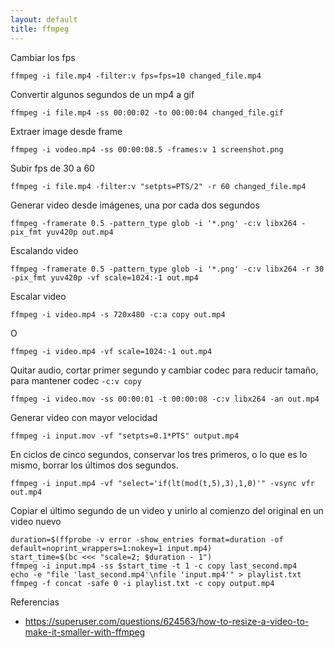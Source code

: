 ```yaml
---
layout: default
title: ffmpeg
---
```


Cambiar los fps

    ffmpeg -i file.mp4 -filter:v fps=fps=10 changed_file.mp4

Convertir algunos segundos de un mp4 a gif

    ffmpeg -i file.mp4 -ss 00:00:02 -to 00:00:04 changed_file.gif

Extraer image desde frame

    ffmpeg -i vodeo.mp4 -ss 00:00:08.5 -frames:v 1 screenshot.png

Subir fps de 30 a 60

    ffmpeg -i file.mp4 -filter:v "setpts=PTS/2" -r 60 changed_file.mp4

Generar video desde imágenes, una por cada dos segundos

    ffmpeg -framerate 0.5 -pattern_type glob -i '*.png' -c:v libx264 -pix_fmt yuv420p out.mp4

Escalando video

    ffmpeg -framerate 0.5 -pattern_type glob -i '*.png' -c:v libx264 -r 30 -pix_fmt yuv420p -vf scale=1024:-1 out.mp4

Escalar video

    ffmpeg -i video.mp4 -s 720x480 -c:a copy out.mp4

O

    ffmpeg -i video.mp4 -vf scale=1024:-1 out.mp4

Quitar audio, cortar primer segundo y cambiar codec para reducir tamaño, para mantener codec `-c:v copy`

    ffmpeg -i video.mov -ss 00:00:01 -t 00:00:08 -c:v libx264 -an out.mp4

Generar video con mayor velocidad

    ffmpeg -i input.mov -vf "setpts=0.1*PTS" output.mp4

En ciclos de cinco segundos, conservar los tres primeros, o lo que es lo mismo, borrar los últimos dos segundos.

    ffmpeg -i input.mp4 -vf "select='if(lt(mod(t,5),3),1,0)'" -vsync vfr out.mp4

Copiar el último segundo de un video y unirlo al comienzo del original en un video nuevo

    duration=$(ffprobe -v error -show_entries format=duration -of default=noprint_wrappers=1:nokey=1 input.mp4)
    start_time=$(bc <<< "scale=2; $duration - 1")
    ffmpeg -i input.mp4 -ss $start_time -t 1 -c copy last_second.mp4
    echo -e "file 'last_second.mp4'\nfile 'input.mp4'" > playlist.txt
    ffmpeg -f concat -safe 0 -i playlist.txt -c copy output.mp4

Referencias

-   https://superuser.com/questions/624563/how-to-resize-a-video-to-make-it-smaller-with-ffmpeg
